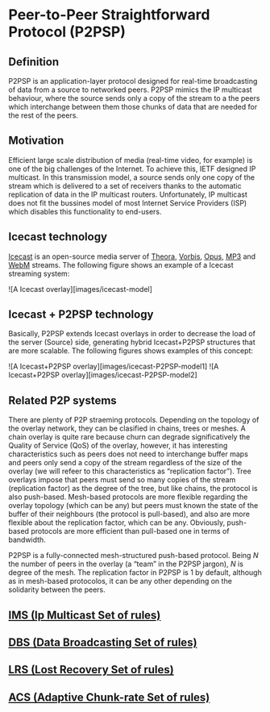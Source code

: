 Peer-to-Peer Straightforward Protocol (P2PSP)
=============================================

Definition
----------

P2PSP is an application-layer protocol designed for real-time
broadcasting of data from a source to networked peers. P2PSP mimics
the IP multicast behaviour, where the source sends only a copy of the
stream to a the peers which interchange between them those chunks of
data that are needed for the rest of the peers.

Motivation
----------

Efficient large scale distribution of media (real-time video, for
example) is one of the big challenges of the Internet. To achieve this,
IETF designed IP multicast. In this transmission model, a source sends
only one copy of the stream which is delivered to a set of receivers
thanks to the automatic replication of data in the IP multicast routers.
Unfortunately, IP multicast does not fit the bussines model of most
Internet Service Providers (ISP) which disables this functionality to
end-users.

Icecast technology
------------------

[Icecast](http://icecast.org/) is an open-source media server of
[Theora](http://www.theora.org/), [Vorbis](http://www.vorbis.com/),
[Opus](https://www.opus-codec.org/),
[MP3](https://en.wikipedia.org/wiki/MP3) and
[WebM](http://www.webmproject.org/) streams. The following figure
shows an example of a Icecast streaming system:

![A Icecast overlay][images/icecast-model]

Icecast + P2PSP technology
--------------------------

Basically, P2PSP extends Icecast overlays in order to decrease the
load of the server (Source) side, generating hybrid Icecast+P2PSP
structures that are more scalable. The following figures shows
examples of this concept:

![A Icecast+P2PSP overlay][images/icecast-P2PSP-model1]
![A Icecast+P2PSP overlay][images/icecast-P2PSP-model2]

Related P2P systems
----------------

There are plenty of P2P straeming protocols. Depending on the topology
of the overlay network, they can be clasified in chains, trees or
meshes. A chain overlay is quite rare because churn can degrade
significatively the Quality of Service (QoS) of the overlay, however,
it has interesting characteristics such as peers does not need to
interchange buffer maps and peers only send a copy of the stream
regardless of the size of the overlay (we will refeer to this
characteristics as “replication factor”). Tree overlays impose that
peers must send so many copies of the stream (replication factor) as
the degree of the tree, but like chains, the protocol is also
push-based. Mesh-based protocols are more flexible regarding the
overlay topology (which can be any) but peers must known the state of
the buffer of their neighbours (the protocol is pull-based), and also
are more flexible about the replication factor, which can be
any. Obviously, push-based protocols are more efficient than
pull-based one in terms of bandwidth.

P2PSP is a fully-connected mesh-structured push-based protocol. Being
$N$ the number of peers in the overlay (a “team” in the P2PSP jargon),
$N$ is degree of the mesh. The replication factor in P2PSP is 1 by
default, although as in mesh-based protocolos, it can be any other
depending on the solidarity between the peers.

[IMS (Ip Multicast Set of rules)](IMS/README.md)
------------------------------------------------
[DBS (Data Broadcasting Set of rules)](DBS/README.md)
-----------------------------------------------------
[LRS (Lost Recovery Set of rules)](LRS/README.md)
-------------------------------------------------
[ACS (Adaptive Chunk-rate Set of rules)](ACS/README.md)
-------------------------------------------------------
